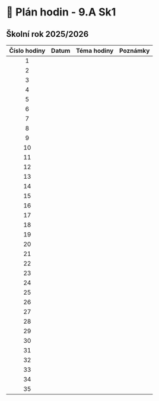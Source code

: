 # 📅 Plán hodin - 9.A Sk1

## Školní rok 2025/2026

| Číslo hodiny | Datum | Téma hodiny | Poznámky |
| :----------: | :---: | :---------- | :------- |
|      1       |       |             |          |
|      2       |       |             |          |
|      3       |       |             |          |
|      4       |       |             |          |
|      5       |       |             |          |
|      6       |       |             |          |
|      7       |       |             |          |
|      8       |       |             |          |
|      9       |       |             |          |
|      10      |       |             |          |
|      11      |       |             |          |
|      12      |       |             |          |
|      13      |       |             |          |
|      14      |       |             |          |
|      15      |       |             |          |
|      16      |       |             |          |
|      17      |       |             |          |
|      18      |       |             |          |
|      19      |       |             |          |
|      20      |       |             |          |
|      21      |       |             |          |
|      22      |       |             |          |
|      23      |       |             |          |
|      24      |       |             |          |
|      25      |       |             |          |
|      26      |       |             |          |
|      27      |       |             |          |
|      28      |       |             |          |
|      29      |       |             |          |
|      30      |       |             |          |
|      31      |       |             |          |
|      32      |       |             |          |
|      33      |       |             |          |
|      34      |       |             |          |
|      35      |       |             |          |

